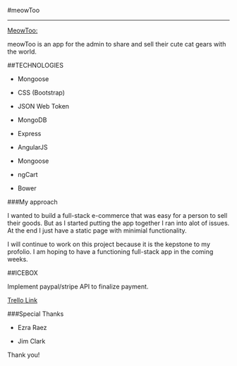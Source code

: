 #meowToo

****

[MeowToo:](https://meowtoo.heroku.com/#/products)

meowToo is an app for the admin to share and sell their cute cat gears with the world.


##TECHNOLOGIES

- Mongoose

- CSS (Bootstrap)

- JSON Web Token

- MongoDB

- Express

- AngularJS

- Mongoose

- ngCart

- Bower



###My approach

I wanted to build a full-stack e-commerce that was easy for a person to sell their goods. But as I started putting the app together I ran into alot of issues. At the end I just have a static page with minimial functionality. 

I will continue to work on this project because it is the kepstone to my profolio. I am hoping to have a functioning full-stack app in the coming weeks.


##ICEBOX


Implement paypal/stripe API to finalize payment.

[Trello Link](https://trello.com/b/j5msU8SV/meowtoo)




###Special Thanks
-   Ezra Raez

- Jim Clark

Thank you!
